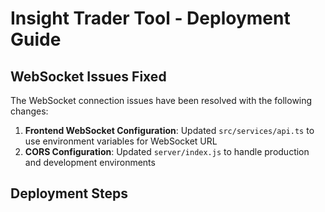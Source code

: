 # Insight Trader Tool - Deployment Guide

## WebSocket Issues Fixed

The WebSocket connection issues have been resolved with the following changes:

1. **Frontend WebSocket Configuration**: Updated `src/services/api.ts` to use environment variables for WebSocket URL
2. **CORS Configuration**: Updated `server/index.js` to handle production and development environments

## Deployment Steps
